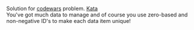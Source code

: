 Solution for <a href="http://www.codewars.com">codewars</a> problem.
<a href=https://www.codewars.com/kata/55eea63119278d571d00006a>Kata</a>
<br>
You've got much data to manage and of course you use zero-based and non-negative ID's to make each data item unique!
<br>